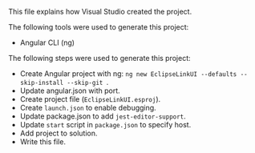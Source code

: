 This file explains how Visual Studio created the project.

The following tools were used to generate this project:
- Angular CLI (ng)

The following steps were used to generate this project:
- Create Angular project with ng: `ng new EclipseLinkUI --defaults --skip-install --skip-git `.
- Update angular.json with port.
- Create project file (`EclipseLinkUI.esproj`).
- Create `launch.json` to enable debugging.
- Update package.json to add `jest-editor-support`.
- Update `start` script in `package.json` to specify host.
- Add project to solution.
- Write this file.
